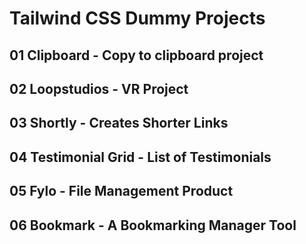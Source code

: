 # Tailwind CSS Dummy Projects
## 01 Clipboard - Copy to clipboard project
## 02 Loopstudios - VR Project
## 03 Shortly - Creates Shorter Links
## 04 Testimonial Grid - List of Testimonials
## 05 Fylo - File Management Product
## 06 Bookmark - A Bookmarking Manager Tool

